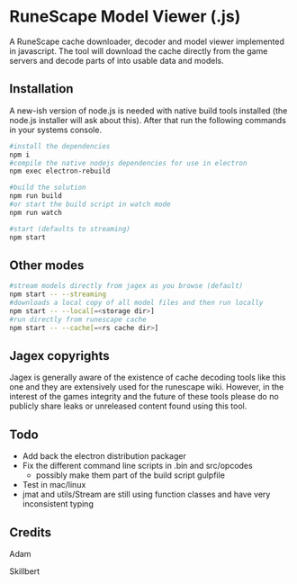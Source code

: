 # RuneScape Model Viewer (.js)
A RuneScape cache downloader, decoder and model viewer implemented in javascript. The tool will download the cache directly from the game servers and decode parts of into usable data and models. 

## Installation
A new-ish version of node.js is needed with native build tools installed (the node.js installer will ask about this).
After that run the following commands in your systems console.


```sh
#install the dependencies
npm i
#compile the native nodejs dependencies for use in electron
npm exec electron-rebuild

#build the solution
npm run build
#or start the build script in watch mode
npm run watch

#start (defaults to streaming)
npm start
```

## Other modes
```sh
#stream models directly from jagex as you browse (default)
npm start -- --streaming
#downloads a local copy of all model files and then run locally
npm start -- --local[=<storage dir>]
#run directly from runescape cache
npm start -- --cache[=<rs cache dir>]
```

## Jagex copyrights
Jagex is generally aware of the existence of cache decoding tools like this one and they are extensively used for the runescape wiki. However, in the interest of the games integrity and the future of these tools please do no publicly share leaks or unreleased content found using this tool.


## Todo
* Add back the electron distribution packager
* Fix the different command line scripts in .bin and src/opcodes
  * possibly make them part of the build script gulpfile
* Test in mac/linux
* jmat and utils/Stream are still using function classes and have very inconsistent typing

## Credits
Adam

Skillbert